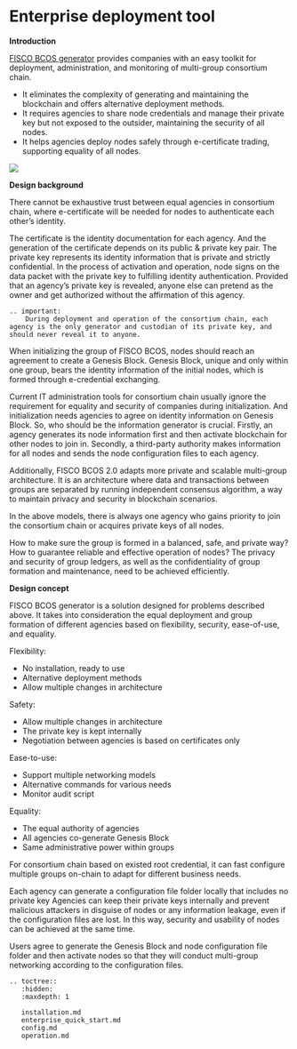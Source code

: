 # Enterprise deployment tool

**Introduction**

[FISCO BCOS generator](https://github.com/FISCO-BCOS/generator) provides companies with an easy toolkit for deployment, administration, and monitoring of multi-group consortium chain.

-   It eliminates the complexity of generating and maintaining the blockchain and offers alternative deployment methods.
-   It requires agencies to share node credentials and manage their private key but not exposed to the outsider, maintaining the security of all nodes.
-   It helps agencies deploy nodes safely through e-certificate trading, supporting equality of all nodes.

![](../../images/enterprise/toolshow.png)

**Design background**

There cannot be exhaustive trust between equal agencies in consortium chain, where e-certificate will be needed for nodes to authenticate each other’s identity.

The certificate is the identity documentation for each agency. And the generation of the certificate depends on its public & private key pair. The private key represents its identity information that is private and strictly confidential. In the process of activation and operation, node signs on the data packet with the private key to fulfilling identity authentication. Provided that an agency’s private key is revealed, anyone else can pretend as the owner and get authorized without the affirmation of this agency.

```eval_rst
.. important:
    During deployment and operation of the consortium chain, each agency is the only generator and custodian of its private key, and should never reveal it to anyone.
```

When initializing the group of FISCO BCOS, nodes should reach an agreement to create a Genesis Block. Genesis Block, unique and only within one group, bears the identity information of the initial nodes, which is formed through e-credential exchanging.

Current IT administration tools for consortium chain usually ignore the requirement for equality and security of companies during initialization. And initialization needs agencies to agree on identity information on Genesis Block. So, who should be the information generator is crucial. Firstly, an agency generates its node information first and then activate blockchain for other nodes to join in. Secondly, a third-party authority makes information for all nodes and sends the node configuration files to each agency.

Additionally, FISCO BCOS 2.0 adapts more private and scalable multi-group architecture. It is an architecture where data and transactions between groups are separated by running independent consensus algorithm, a way to maintain privacy and security in blockchain scenarios.

In the above models, there is always one agency who gains priority to join the consortium chain or acquires private keys of all nodes.

How to make sure the group is formed in a balanced, safe, and private way? How to guarantee reliable and effective operation of nodes? The privacy and security of group ledgers, as well as the confidentiality of group formation and maintenance, need to be achieved efficiently.

**Design concept**

FISCO BCOS generator is a solution designed for problems described above. It takes into consideration the equal deployment and group formation of different agencies based on flexibility, security, ease-of-use, and equality.

Flexibility:

-   No installation, ready to use
-   Alternative deployment methods
-   Allow multiple changes in architecture

Safety:

-   Allow multiple changes in architecture
-   The private key is kept internally
-   Negotiation between agencies is based on certificates only

Ease-to-use:

-   Support multiple networking models
-   Alternative commands for various needs
-   Monitor audit script

Equality:

-   The equal authority of agencies
-   All agencies co-generate Genesis Block
-   Same administrative power within groups

For consortium chain based on existed root credential, it can fast configure multiple groups on-chain to adapt for different business needs.

Each agency can generate a configuration file folder locally that includes no private key   Agencies can keep their private keys internally and prevent malicious attackers in disguise of nodes or any information leakage, even if the configuration files are lost. In this way, security and usability of nodes can be achieved at the same time.

Users agree to generate the Genesis Block and node configuration file folder and then activate nodes so that they will conduct multi-group networking according to the configuration files.

```eval_rst
.. toctree::
   :hidden:
   :maxdepth: 1

   installation.md
   enterprise_quick_start.md
   config.md
   operation.md
```
